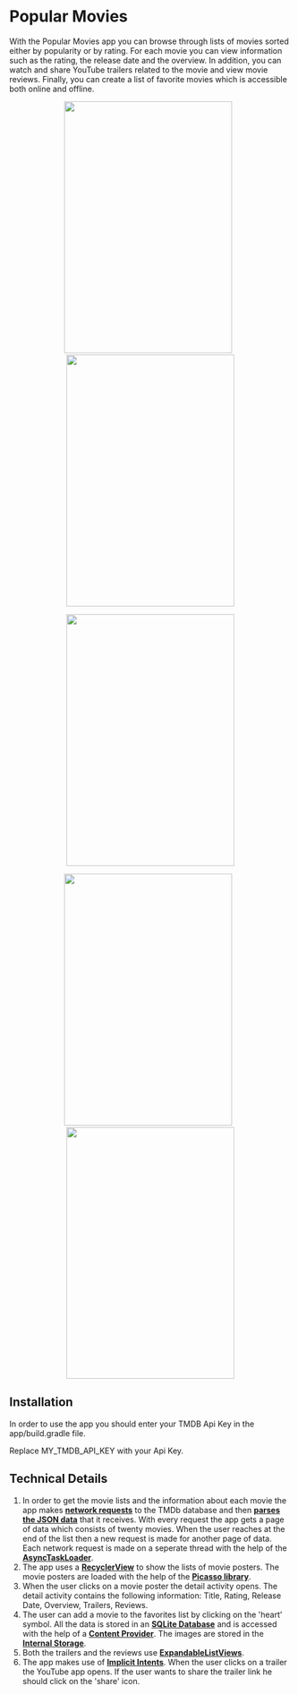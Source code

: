 # Popular Movies

With the Popular Movies app you can browse through lists of movies sorted either by popularity or by rating. For each movie you can view information such as the rating, the release date and the overview. In addition, you can watch and share YouTube trailers related to the movie and view movie reviews. Finally, you can create a list of favorite movies which is accessible both online and offline.

<p align="center">
  <img src="https://drive.google.com/uc?id=1WPHaLyW16si8l5EUBxhKDDnJYVUjFj1U" width="300" height="450"> &nbsp<img src="https://drive.google.com/uc?id=1SvSqHTc_mibCLVNC1gMixu7R4EmRMGHn" width="300" height="450">
</p>

<p align="center">
  <img src="https://drive.google.com/uc?id=1pF8jspbw9TD9YkMrK71N-Co0J1kw_UJB" width="300" height="450">
</p>

<p align="center">
  <img src="https://drive.google.com/uc?id=11nGvuTIBqxxqhEnMuTH_BFj4Ajxvd-q2" width="300" height="450"> &nbsp<img src="https://drive.google.com/uc?id=1wgOS48gPVygj5Tm4bVX_gpJ6_9GdDG9u" width="300" height="450">
</p>
  

## Installation

In order to use the app you should enter your TMDB Api Key in the app/build.gradle file.

Replace MY_TMDB_API_KEY with your Api Key.

## Technical Details

1. In order to get the movie lists and the information about each movie the app makes [**network requests**](https://developer.android.com/training/basics/network-ops/) to the TMDb database and then [**parses the JSON data**](https://developer.android.com/reference/org/json/package-summary) that it receives. With every request the app gets a page of data which consists of twenty movies. When the user reaches at the end of the list then a new request is made for another page of data. Each network request is made on a seperate thread with the help of the [**AsyncTaskLoader**](https://developer.android.com/reference/android/content/AsyncTaskLoader).
2. The app uses a [**RecyclerView**](https://developer.android.com/guide/topics/ui/layout/recyclerview) to show the lists of movie posters. The movie posters are loaded with the help of the [**Picasso library**](http://square.github.io/picasso/).
3. When the user clicks on a movie poster the detail activity opens. The detail activity contains the following information: Title, Rating, Release Date, Overview, Trailers, Reviews.
4. The user can add a movie to the favorites list by clicking on the 'heart' symbol. All the data is stored in an [**SQLite Database**](https://developer.android.com/training/data-storage/sqlite) and is accessed with the help of a [**Content Provider**](https://developer.android.com/guide/topics/providers/content-providers). The images are stored in the [**Internal Storage**](https://developer.android.com/training/data-storage/files#WriteInternalStorage).
5. Both the trailers and the reviews use [**ExpandableListViews**](https://developer.android.com/reference/android/widget/ExpandableListView).
6. The app makes use of [**Implicit Intents**](https://developer.android.com/training/basics/intents/). When the user clicks on a trailer the YouTube app opens. If the user wants to share the trailer link he should click on the 'share' icon.
